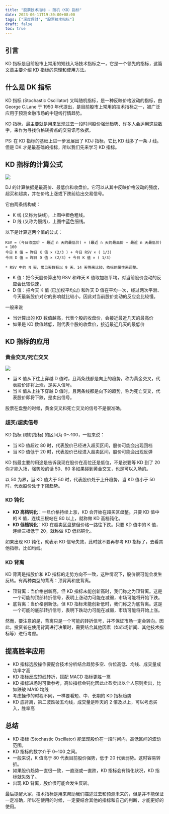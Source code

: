 ```yaml
---
title: "股票技术指标 - 随机（KD）指标"
date: 2023-06-11T19:30:00+08:00
tags: ["深度理财", "股票技术指标"]
draft: false
toc: true
---
```


## 引言

KD 指标是目前股市上常用的短线入场技术指标之一，它是一个领先的指标，这篇文章主要介绍 KD 指标的原理和使用方法。

## 什么是 DK 指标

KD 指标 (Stochastic Oscillator) 又叫随机指标，是一种反映价格波动的指标，由 George C.Lane 于 1950 年代提出，是目前股市上常用的技术指标之一，被广泛应用于预测金融市场的中短线行情趋势。

KD 指标，最主要就是用来呈现过去一段时间股价强弱趋势、许多人会运用这些数字，来作为寻找价格转折点的交易讯号依据。

PS: 在 KD 指标的基础上进一步发展出了 KDJ 指标，它比 KD 线多了一条 J 线。但是 DK 才是最基础的指标，所以我们先来学习 KD 指标。

## KD 指标的计算公式

![](https://img.forecho.com/fIp7yU.png)

<!--more-->

DJ 的计算依据是最高价、最低价和收盘价。它可以从其中反映价格波动的强度，超买和超卖，并在价格上涨或下跌前给出交易信号。

它由两条线构成：

- K 线 (又称为快线)，上图中橙色粗线。
- D 线 (又称为慢线)，上图中蓝色细线。

以下是计算这两个值的公式：

```
RSV = (今日收盘价 – 最近 n 天的最低价) ÷ (最近 n 天的最高价 – 最近 n 天最低价) × 100
今日 K 值 = 昨日 K 值 × (2/3 ) + 今日 RSV × ( 1/3)
今日 D 值 = 昨日 D 值 × (2/3) + 今日 K 值 × ( 1/3)

* RSV 中的 N 天，常见天数有以 9 天、14 天等来比较，依标的属性来调整。
```

- K 值：把今天股价算出的 RSV 和昨天 K 值取加权平均，对当前股价变动的反应会比较快速，
- D 值：把今天 K 值 (已加权平均过) 和昨天 D 值在平均一次，经过两次平滑、今天最新股价对它的影响就比较小，因此对当前股价变动的反应会比较慢。

一般来说

- 当计算出的 KD 数值越高，代表个股的收盘价，会接近最近几天的最高价
- 如果是 KD 数值越低，则代表个股的收盘价，接近最近几天的最低价

## KD 指标的应用

### 黄金交叉/死亡交叉

![](https://img.forecho.com/ktgBus.png)

- 当 K 值从下往上穿越 D 值时，且两条线都是向上的趋势，称为黄金交叉，代表股价即将上涨，是买入信号。
- 当 K 值从上往下穿越 D 值时，且两条线都是向下的趋势，称为死亡交叉，代表股价即将下跌，是卖出信号。

股票在盘整的时候，黄金交叉和死亡交叉的信号不是很准确。

### 超买/超卖信号

KD 指标 (随机指标) 的区间为 0～100，一般来说：

- 当 KD 值超过 80 时，代表股价已经进入超买区间，股价可能会出现回档
- 当 KD 值低于 20 时，代表股价已经进入超卖区间，股价可能会出现反弹

KD 指最主要的用途是告诉我现在股价在高位还是低位，不是说要等 KD 到了 20 你才能入场，强势股的话 50、60 多如果碰到黄金交叉，也是可以入场的。

以 50 为界，当 KD 值大于 50 时，代表股价处于上升趋势，当 KD 值小于 50 时，代表股价处于下降趋势。

### KD 钝化

- **KD 高档钝化**：一旦价格持续上涨，KD 会开始在超买区盘整。只要 KD 值中的 K 值，连续三根站在 80 以上，就称做 KD 高档钝化。
- **KD 低档钝化**：KD 在超卖区盘整但价格一路往下跌。只要 KD 值中的 K 值，连续三根低于 20，就称做 KD 低档钝化。

如果出现 KD 钝化，就表示 KD 信号失效，此时就不要再参考 KD 指标了，去看其他指标，比如均线。

### KD 背离

KD 背离是指股价和 KD 指标的走势方向不一致，这种情况下，股价很可能会发生反转。有两种类型的背离：顶背离和底背离。

- 顶背离：当价格创新高，但 KD 指标未能创新高时，我们称之为顶背离。这是一个可能的顶部转折信号，表明上涨动力可能在减弱，市场可能将开始下跌。
- 底背离：当价格创新低，但 KD 指标未能创新低时，我们称之为底背离。这是一个可能的底部转折信号，表明下跌动力可能在减弱，市场可能将开始上涨。

然而，要注意的是，背离只是一个可能的转折信号，并不保证市场一定会转向。因此，投资者在使用背离进行决策时，需要结合其他因素（如市场新闻、其他技术指标等）进行考虑。

## 提高胜率应用

- KD 指标选股操作要配合技术分析结合趋势多空、价位高低、均线、成交量成功率才高
- KD 指标反应短线转折，搭配 MACD 指标更胜一篙
- KD 指标进场时可做参考，高位指标会钝化因此止盈卖出以个人原则卖出，比如跌破 MA10 均线
- 考虑操作的时程不同，一样要看短、中、长期的 KD 指标趋势
- KD 底背离，第二波跌破五均线，成交量是昨天的 2 倍及以上，可以考虑买入，胜率高

## 总结

- KD 指标 (Stochastic Oscillator) 能呈现股价在一段时间内，高低区间的波动范围。
- KD 指标的数字介于 0~100 之间。
- 一般来说，K 值高于 80 代表目前股价强势，低于 20 代表弱势。这时容易转折。
- 如果股价趋势一直很一致，一直涨或一直跌，KD 指标会有钝化状况，KD 指标就失效了。
- 出现 KD 背离，股价很可能会发生反转。

最后提醒大家，技术指标是用来帮助我们描述过去和预测未来的，但是并不能保证一定准确，所以在使用的时候，一定要结合其他的指标和自己的判断，才能更好的使用。
